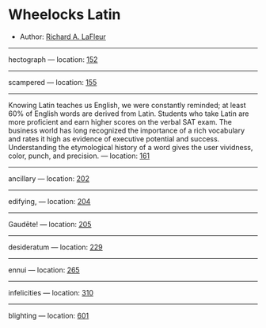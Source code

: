# Wheelocks Latin

* Author: [Richard A. LaFleur]()









---
hectograph — location: [152]()

---
scampered — location: [155]()

---
Knowing Latin teaches us English, we were constantly reminded; at least 60% of English words are derived from Latin. Students who take Latin are more proficient and earn higher scores on the verbal SAT exam. The business world has long recognized the importance of a rich vocabulary and rates it high as evidence of executive potential and success. Understanding the etymological history of a word gives the user vividness, color, punch, and precision. — location: [161]()

---
ancillary — location: [202]()

---
edifying, — location: [204]()

---
Gaudēte! — location: [205]()

---
desideratum — location: [229]()

---
ennui — location: [265]()

---
infelicities — location: [310]()

---
blighting — location: [601]()

